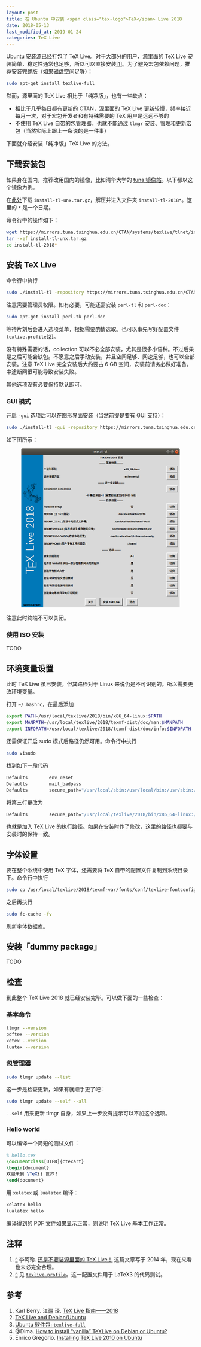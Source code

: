 ```yaml
---
layout: post
title: 在 Ubuntu 中安装 <span class="tex-logo">TeX</span> Live 2018
date: 2018-05-13
last_modified_at: 2019-01-24
categories: TeX Live
---
```


Ubuntu 安装源已经打包了 <span class="tex-logo">TeX</span> Live。对于大部分的用户，源里面的 <span class="tex-logo">TeX</span> Live 安装简单，稳定性通常也足够，所以可以直接安装<span id="fnref-li-a-ling" class="footnote">[[1]](#fn-li-a-ling)</span>。为了避免宏包依赖问题，推荐安装完整版（如果磁盘空间足够）：

```sh
sudo apt-get install texlive-full
```

然而，源里面的 <span class="tex-logo">TeX</span> Live 相比于「纯净版」，也有一些缺点：

- 相比于几乎每日都有更新的 CTAN，源里面的 <span class="tex-logo">TeX</span> Live 更新较慢，频率接近每月一次，对于宏包开发者和有特殊需要的 <span class="tex-logo">TeX</span> 用户是远远不够的
- 不使用 <span class="tex-logo">TeX</span> Live 自带的包管理器，也就不能通过 `tlmgr` 安装、管理和更新宏包（当然实际上跟上一条说的是一件事）

下面就介绍安装「纯净版」<span class="tex-logo">TeX</span> Live 的方法。

## 下载安装包

如果身在国内，推荐改用国内的镜像，比如清华大学的 [tuna 镜像站](https://mirrors.tuna.tsinghua.edu.cn/)。以下都以这个镜像为例。

在[此处](https://mirrors.tuna.tsinghua.edu.cn/CTAN/systems/texlive/tlnet/)下载 `install-tl-unx.tar.gz`，解压并进入文件夹 `install-tl-2018*`。这里的 `*` 是一个日期。

命令行中的操作如下：

```sh
wget https://mirrors.tuna.tsinghua.edu.cn/CTAN/systems/texlive/tlnet/install-tl-unx.tar.gz
tar -xzf install-tl-unx.tar.gz
cd install-tl-2018*
```

## 安装 <span class="tex-logo">TeX</span> Live

命令行中执行

```sh
sudo ./install-tl -repository https://mirrors.tuna.tsinghua.edu.cn/CTAN/systems/texlive/tlnet/
```

注意需要管理员权限。如有必要，可能还需安装 `perl-tl` 和 `perl-doc`：

```sh
sudo apt-get install perl-tk perl-doc
```

等待片刻后会进入选项菜单，根据需要酌情选取。也可以事先写好配置文件 `texlive.profile`<span id="fnref-profile" class="footnote">[[2]](#fn-profile)</span>。

没有特殊需要的话，collection 可以不必全部安装，尤其是很多小语种。不过后果是之后可能会缺包。不愿意之后手动安装，并且空间足够、网速足够，也可以全部安装。注意 <span class="tex-logo">TeX</span> Live 完全安装后大约要占 6 GB 空间，安装前请务必做好准备。中途断网很可能导致安装失败。

其他选项没有必要保持默认即可。

### GUI 模式

开启 `-gui` 选项后可以在图形界面安装（当然前提是要有 GUI 支持）：

```sh
sudo ./install-tl -gui -repository https://mirrors.tuna.tsinghua.edu.cn/CTAN/systems/texlive/tlnet/
```

如下图所示：

<figure>
  <img src="/images/install-texlive-ubuntu-gui.png" alt="install-texlive-ubuntu-gui">
</figure>

注意此时终端不可以关闭。

### 使用 ISO 安装

TODO

## 环境变量设置

此时 <span class="tex-logo">TeX</span> Live 虽已安装，但其路径对于 Linux 来说仍是不可识别的。所以需要更改环境变量。

打开 `~/.bashrc`，在最后添加

```sh
export PATH=/usr/local/texlive/2018/bin/x86_64-linux:$PATH
export MANPATH=/usr/local/texlive/2018/texmf-dist/doc/man:$MANPATH
export INFOPATH=/usr/local/texlive/2018/texmf-dist/doc/info:$INFOPATH
```

还需保证开启 sudo 模式后路径仍然可用。命令行中执行

```sh
sudo visudo
```

找到如下一段代码

```sh
Defaults        env_reset
Defaults        mail_badpass
Defaults        secure_path="/usr/local/sbin:/usr/local/bin:/usr/sbin:/usr/bin:/sbin:/bin:/snap/bin"
```

将第三行更改为

```sh
Defaults        secure_path="/usr/local/texlive/2018/bin/x86_64-linux:/usr/local/sbin:/usr/local/bin:/usr/sbin:/usr/bin:/sbin:/bin:/snap/bin"
```

也就是加入 <span class="tex-logo">TeX</span> Live 的执行路径。如果在安装时作了修改，这里的路径也都要与安装时的保持一致。

## 字体设置

要在整个系统中使用 <span class="tex-logo">TeX</span> 字体，还需要将 <span class="tex-logo">TeX</span> 自带的配置文件复制到系统目录下。命令行中执行

```sh
sudo cp /usr/local/texlive/2018/texmf-var/fonts/conf/texlive-fontconfig.conf /etc/fonts/conf.d/09-texlive.conf
```

之后再执行

```sh
sudo fc-cache -fv
```

刷新字体数据库。

## 安装「dummy package」

TODO

## 检查

到此整个 <span class="tex-logo">TeX</span> Live 2018 就已经安装完毕。可以做下面的一些检查：

### 基本命令

```sh
tlmgr --version
pdftex --version
xetex --version
luatex --version
```

### 包管理器

```sh
sudo tlmgr update --list
```

这一步是检查更新，如果有就顺手更了吧：

```sh
sudo tlmgr update --self --all
```

`--self` 用来更新 tlmgr 自身，如果上一步没有提示可以不加这个选项。

### Hello world

可以编译一个简短的测试文件：

```latex
% hello.tex
\documentclass[UTF8]{ctexart}
\begin{document}
欢迎来到 \TeX{} 世界！
\end{document}
```

用 `xelatex` 或 `lualatex` 编译：

```sh
xelatex hello
lualatex hello
```

编译得到的 PDF 文件如果显示正常，则说明 <span class="tex-logo">TeX</span> Live 基本工作正常。

## 注释

1. <span class="backref" id="fnref-li-a-ling"><a href="#fnref-li-a-ling">^</a></span>
   李阿玲. [还是不要装源里面的 <span class="tex-logo">TeX</span> Live！](https://zhuanlan.zhihu.com/p/19699561) 这篇文章写于 2014 年，现在来看也未必完全合理。
1. <span class="backref" id="fnref-profile"><a href="#fnref-profile">^</a></span>
   见 [`texlive.profile`](https://github.com/latex3/latex3/blob/master/support/texlive.profile)。这一配置文件用于 <span class="tex-logo">LaTeX3</span> 的代码测试。

## 参考

1. Karl Berry. 江疆 译. [<span class="tex-logo">TeX</span> Live 指南——2018](http://tug.org/texlive/doc/texlive-zh-cn/texlive-zh-cn.pdf)
1. [TeX Live and Debian/Ubuntu](https://www.tug.org/texlive/debian.html)
1. [Ubuntu 软件包: `texlive-full`](https://packages.ubuntu.com/disco/texlive-full)
1. @Dima. [How to install &ldquo;vanilla&rdquo; TeXLive on Debian or Ubuntu?](https://tex.stackexchange.com/q/1092)
1. Enrico Gregorio. [Installing <span class="tex-logo">TeX</span> Live 2010 on Ubuntu](http://www.tug.org/TUGboat/tb32-1/tb100gregorio.pdf)
